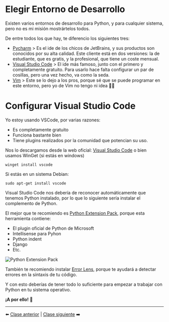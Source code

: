 # Elegir Entorno de Desarrollo

Existen varios entornos de desarrollo para Python, y para cualquier sistema, pero no es mi misión mostrártelos todos.

De entre todos los que hay, te diferencio los siguientes tres:

* [Pycharm] > Es el ide de los chicos de JetBrains, y sus productos son conocidos por su alta calidad. Este cliente está en dos versiones: la de estudiante, que es gratis, y la profesional, que tiene un coste mensual.
* [Visual Studio Code] > El ide más famoso, junto con el primero y completamente gratuito. Para usarlo hace falta configurar un par de cosillas, pero una vez hecho, va como la seda.
* [Vim] > Este se lo dejo a los pros, porque sé que se puede programar en este entorno, pero yo de Vim no tengo ni idea 😵‍💫

[Pycharm]: https://www.jetbrains.com/pycharm/
[Visual Studio Code]: https://code.visualstudio.com/
[Vim]: https://www.vim.org/

# Configurar Visual Studio Code

Yo estoy usando VSCode, por varias razones:

- Es completamente gratuito
- Funciona bastante bien
- Tiene plugins realizados por la comunidad que potencian su uso.

Nos lo descargamos desde la web oficial: [Visual Studio Code] o bien usamos WinGet (si estás en windows)

```winget install vscode```

Si estás en un sistema Debian:

```sudo apt-get install vscode```

Visual Studio Code nos debería de reconocer automáticamente que tenemos Python instalado, por lo que lo siguiente sería instalar el complemento de Python.

El mejor que te recomiendo es [Python Extension Pack], porque esta herramienta contiene:

- El plugin oficial de Python de Microsoft
- Intellisense para Pyhon
- Python indent
- Django
- Etc.

![Python Extension Pack](/99_Imagenes/python_extension_pack.png)

[Python Extension Pack]: https://marketplace.visualstudio.com/items?itemName=donjayamanne.python-extension-pack

También te recomiendo instalar [Error Lens], porque te ayudará a detectar errores en la síntaxis de tu código.

[Error Lens]: https://marketplace.visualstudio.com/items?itemName=PhilHindle.errorlens

Y con esto deberías de tener todo lo suficiente para empezar a trabajar con Python en tu sistema operativo.

**¡A por ello!** 💪

***

⬅️ [Clase anterior](/0_Instalaci%C3%B3n/readme.md) | [Clase siguiente](/2_Fichero%20Python/readme.md) ➡️